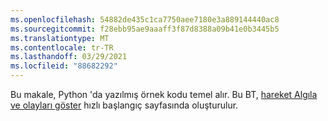 ```yaml
---
ms.openlocfilehash: 54882de435c1ca7750aee7180e3a889144440ac8
ms.sourcegitcommit: f28ebb95ae9aaaff3f87d8388a09b41e0b3445b5
ms.translationtype: MT
ms.contentlocale: tr-TR
ms.lasthandoff: 03/29/2021
ms.locfileid: "88682292"
---
```

Bu makale, Python 'da yazılmış örnek kodu temel alır. Bu BT, [hareket Algıla ve olayları göster](../../../detect-motion-emit-events-quickstart.md) hızlı başlangıç sayfasında oluşturulur.